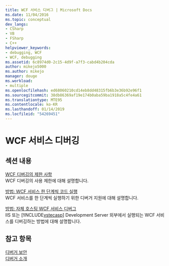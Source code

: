 ```yaml
---
title: WCF 서비스 디버그 | Microsoft Docs
ms.date: 11/04/2016
ms.topic: conceptual
dev_langs:
- CSharp
- VB
- FSharp
- C++
helpviewer_keywords:
- debugging, WCF
- WCF, debugging
ms.assetid: 6c8974d0-2c15-4d9f-a7f3-cabd4b204cda
author: mikejo5000
ms.author: mikejo
manager: douge
ms.workload:
- multiple
ms.openlocfilehash: ed68060210cd14eb8dd48315fb6b3e36b92e96f1
ms.sourcegitcommit: 38db86369af19e174b0aba59ba1918a5c4fe4a61
ms.translationtype: MTE95
ms.contentlocale: ko-KR
ms.lasthandoff: 01/14/2019
ms.locfileid: "54269451"
---
```

# <a name="debugging-wcf-services"></a>WCF 서비스 디버깅
## <a name="in-this-section"></a>섹션 내용  
 [WCF 디버깅의 제한 사항](../debugger/limitations-on-wcf-debugging.md)  
 WCF 디버깅의 사용 제한에 대해 설명합니다.  
  
 [방법: WCF 서비스 한 단계씩 코드 실행](../debugger/how-to-step-into-wcf-services.md)  
 WCF 서비스를 한 단계씩 실행하기 위한 디버거 지원에 대해 설명합니다.  
  
 [방법: 자체 호스팅 WCF 서비스 디버그](../debugger/how-to-debug-a-self-hosted-wcf-service.md)  
 IIS 또는 [!INCLUDE[vstecasp](../code-quality/includes/vstecasp_md.md)] Development Server 외부에서 실행되는 WCF 서비스를 디버깅하는 방법에 대해 설명합니다.  
  
## <a name="see-also"></a>참고 항목  
 [디버거 보안](../debugger/debugger-security.md)   
 [디버거 소개](../debugger/debugger-feature-tour.md)